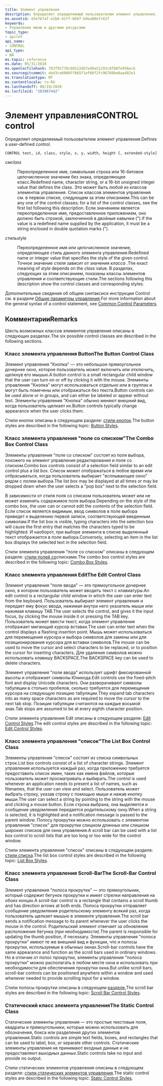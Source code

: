 ```yaml
---
title: Элемент управления
description: Определяет определяемый пользователем элемент управления.
ms.assetid: e5e7b7af-e2b0-41ff-b697-b9ea80e7c61f
keywords:
- Управление меню и другими ресурсами
topic_type:
- apiref
api_name:
- CONTROL
api_type:
- NA
ms.topic: reference
ms.date: 05/31/2018
ms.openlocfilehash: 703f95778c66522d67e40a51293c8fb8fe956ecb
ms.sourcegitcommit: ebd3ce6908ff865f1ef66f2fc96769be0aad82e1
ms.translationtype: MT
ms.contentlocale: ru-RU
ms.lasthandoff: 08/19/2020
ms.locfileid: "103987442"
---
```

# <a name="control-control"></a><span data-ttu-id="99f56-104">Элемент управления</span><span class="sxs-lookup"><span data-stu-id="99f56-104">CONTROL control</span></span>

<span data-ttu-id="99f56-105">Определяет определяемый пользователем элемент управления.</span><span class="sxs-lookup"><span data-stu-id="99f56-105">Defines a user-defined control.</span></span>

``` syntax
CONTROL text, id, class, style, x, y, width, height [, extended-style]
```

<dl> <dt>

<span data-ttu-id="99f56-106"><span id="class"></span><span id="CLASS"></span>*см*</span><span class="sxs-lookup"><span data-stu-id="99f56-106"><span id="class"></span><span id="CLASS"></span>*class*</span></span>
</dt> <dd>

<span data-ttu-id="99f56-107">Переопределенное имя, символьная строка или 16-битовое целочисленное значение без знака, определяющее класс.</span><span class="sxs-lookup"><span data-stu-id="99f56-107">Redefined name, character string, or a 16-bit unsigned integer value that defines the class.</span></span> <span data-ttu-id="99f56-108">Это может быть любой из классов элементов управления. Список классов элементов управления см. в первом списке, следующем за этим описанием.</span><span class="sxs-lookup"><span data-stu-id="99f56-108">This can be any one of the control classes; for a list of the control classes, see the first list following this description.</span></span> <span data-ttu-id="99f56-109">Если значением является переопределенное имя, предоставленное приложением, оно должно быть строкой, заключенной в двойные кавычки (").</span><span class="sxs-lookup"><span data-stu-id="99f56-109">If the value is a redefined name supplied by the application, it must be a string enclosed in double quotation marks (").</span></span>

</dd> <dt>

<span data-ttu-id="99f56-110"><span id="style"></span><span id="STYLE"></span>*стиль*</span><span class="sxs-lookup"><span data-stu-id="99f56-110"><span id="style"></span><span id="STYLE"></span>*style*</span></span>
</dt> <dd>

<span data-ttu-id="99f56-111">Переопределенное имя или целочисленное значение, определяющее стиль данного элемента управления.</span><span class="sxs-lookup"><span data-stu-id="99f56-111">Redefined name or integer value that specifies the style of the given control.</span></span> <span data-ttu-id="99f56-112">Точное значение *стиля* зависит от значения *класса* .</span><span class="sxs-lookup"><span data-stu-id="99f56-112">The exact meaning of *style* depends on the *class* value.</span></span> <span data-ttu-id="99f56-113">В разделах, следующих за этим описанием, показаны классы элементов управления и соответствующие стили.</span><span class="sxs-lookup"><span data-stu-id="99f56-113">The sections following this description show the control classes and corresponding styles.</span></span>

</dd> </dl>

<span data-ttu-id="99f56-114">Дополнительные сведения об общем синтаксисе инструкции Control см. в разделе [Общие параметры управления](common-control-parameters.md).</span><span class="sxs-lookup"><span data-stu-id="99f56-114">For more information about the general syntax of a control statement, see [Common Control Parameters](common-control-parameters.md).</span></span>

## <a name="remarks"></a><span data-ttu-id="99f56-115">Комментарии</span><span class="sxs-lookup"><span data-stu-id="99f56-115">Remarks</span></span>

<span data-ttu-id="99f56-116">Шесть возможных классов элементов управления описаны в следующих разделах.</span><span class="sxs-lookup"><span data-stu-id="99f56-116">The six possible control classes are described in the following sections.</span></span>

### <a name="the-button-control-class"></a><span data-ttu-id="99f56-117">Класс элемента управления Button</span><span class="sxs-lookup"><span data-stu-id="99f56-117">The Button Control Class</span></span>

<span data-ttu-id="99f56-118">Элемент управления "Кнопка" — это небольшое прямоугольное дочернее окно, которое пользователь может включить или отключить, щелкнув его мышью.</span><span class="sxs-lookup"><span data-stu-id="99f56-118">A button control is a small rectangular child window that the user can turn on or off by clicking it with the mouse.</span></span> <span data-ttu-id="99f56-119">Элементы управления "Кнопка" могут использоваться отдельно или в группах и могут быть помечены или отображаться без текста.</span><span class="sxs-lookup"><span data-stu-id="99f56-119">Button controls can be used alone or in groups, and can either be labeled or appear without text.</span></span> <span data-ttu-id="99f56-120">Элементы управления "Кнопка" обычно меняют внешний вид, когда пользователь щелкает их.</span><span class="sxs-lookup"><span data-stu-id="99f56-120">Button controls typically change appearance when the user clicks them.</span></span>

<span data-ttu-id="99f56-121">Стили кнопок описаны в следующем разделе: [стили кнопок](../controls/button-styles.md).</span><span class="sxs-lookup"><span data-stu-id="99f56-121">The button styles are described in the following topic: [Button Styles](../controls/button-styles.md).</span></span>

### <a name="the-combo-box-control-class"></a><span data-ttu-id="99f56-122">Класс элемента управления "поле со списком"</span><span class="sxs-lookup"><span data-stu-id="99f56-122">The Combo Box Control Class</span></span>

<span data-ttu-id="99f56-123">Элементы управления "поле со списком" состоят из поля выбора, похожего на элемент управления редактирования и поле со списком.</span><span class="sxs-lookup"><span data-stu-id="99f56-123">Combo box controls consist of a selection field similar to an edit control plus a list box.</span></span> <span data-ttu-id="99f56-124">Список может отображаться в любое время или отбрасываться, когда пользователь выбирает "всплывающее окно" рядом с полем выбора.</span><span class="sxs-lookup"><span data-stu-id="99f56-124">The list box may be displayed at all times or may be dropped down when the user selects a "pop box" next to the selection field.</span></span>

<span data-ttu-id="99f56-125">В зависимости от стиля поля со списком пользователь может или не может изменять содержимое поля выбора.</span><span class="sxs-lookup"><span data-stu-id="99f56-125">Depending on the style of the combo box, the user can or cannot edit the contents of the selection field.</span></span> <span data-ttu-id="99f56-126">Если список является видимым, ввод символов в поле выбора приведет к выделению первой записи, соответствующей введенным символам.</span><span class="sxs-lookup"><span data-stu-id="99f56-126">If the list box is visible, typing characters into the selection box will cause the first entry that matches the characters typed to be highlighted.</span></span> <span data-ttu-id="99f56-127">И наоборот, при выборе элемента в списке выделенный текст отображается в поле выбора.</span><span class="sxs-lookup"><span data-stu-id="99f56-127">Conversely, selecting an item in the list box displays the selected text in the selection field.</span></span>

<span data-ttu-id="99f56-128">Стили элемента управления "поле со списком" описаны в следующем разделе: [стили полей со](../controls/combo-box-styles.md)списками.</span><span class="sxs-lookup"><span data-stu-id="99f56-128">The combo box control styles are described in the following topic: [Combo Box Styles](../controls/combo-box-styles.md).</span></span>

### <a name="the-edit-control-class"></a><span data-ttu-id="99f56-129">Класс элемента управления Edit</span><span class="sxs-lookup"><span data-stu-id="99f56-129">The Edit Control Class</span></span>

<span data-ttu-id="99f56-130">Элемент управления "поле ввода" — это прямоугольное дочернее окно, в котором пользователь может вводить текст с клавиатуры.</span><span class="sxs-lookup"><span data-stu-id="99f56-130">An edit control is a rectangular child window in which the user can enter text from the keyboard.</span></span> <span data-ttu-id="99f56-131">Пользователь выбирает элемент управления и передает ему фокус ввода, нажимая внутри него указатель мыши или нажимая клавишу TAB.</span><span class="sxs-lookup"><span data-stu-id="99f56-131">The user selects the control, and gives it the input focus, by clicking the mouse inside it or pressing the TAB key.</span></span> <span data-ttu-id="99f56-132">Пользователь может ввести текст, когда элемент управления отображает мигающий курсор вставки.</span><span class="sxs-lookup"><span data-stu-id="99f56-132">The user can enter text when the control displays a flashing insertion point.</span></span> <span data-ttu-id="99f56-133">Мышь может использоваться для перемещения курсора и выбора символов для замены или для позиционирования курсора для вставки символов.</span><span class="sxs-lookup"><span data-stu-id="99f56-133">The mouse can be used to move the cursor and select characters to be replaced, or to position the cursor for inserting characters.</span></span> <span data-ttu-id="99f56-134">Для удаления символов можно использовать клавишу BACKSPACE.</span><span class="sxs-lookup"><span data-stu-id="99f56-134">The BACKSPACE key can be used to delete characters.</span></span>

<span data-ttu-id="99f56-135">Элемент управления "поле ввода" использует шрифт фиксированной высоты и отображает символы Юникода.</span><span class="sxs-lookup"><span data-stu-id="99f56-135">Edit controls use the fixed-pitch font and display Unicode characters.</span></span> <span data-ttu-id="99f56-136">Они разворачивают символы табуляции в столько пробелов, сколько требуется для перемещения курсора на следующую позицию табуляции.</span><span class="sxs-lookup"><span data-stu-id="99f56-136">They expand tab characters into as many space characters as are required to move the cursor to the next tab stop.</span></span> <span data-ttu-id="99f56-137">Позиции табуляции считаются на каждые восьмой знак.</span><span class="sxs-lookup"><span data-stu-id="99f56-137">Tab stops are assumed to be at every eighth character position.</span></span>

<span data-ttu-id="99f56-138">Стили элемента управления Edit описаны в следующем разделе: [Edit Control Styles](../controls/edit-control-styles.md).</span><span class="sxs-lookup"><span data-stu-id="99f56-138">The edit control styles are described in the following topic: [Edit Control Styles](../controls/edit-control-styles.md).</span></span>

### <a name="the-list-box-control-class"></a><span data-ttu-id="99f56-139">Класс элемента управления "список"</span><span class="sxs-lookup"><span data-stu-id="99f56-139">The List Box Control Class</span></span>

<span data-ttu-id="99f56-140">Элементы управления "список" состоят из списка символьных строк.</span><span class="sxs-lookup"><span data-stu-id="99f56-140">List box controls consist of a list of character strings.</span></span> <span data-ttu-id="99f56-141">Элемент управления используется каждый раз, когда приложению требуется предоставить список имен, таких как имена файлов, которые пользователь может просматривать и выбирать.</span><span class="sxs-lookup"><span data-stu-id="99f56-141">The control is used whenever an application needs to present a list of names, such as filenames, that the user can view and select.</span></span> <span data-ttu-id="99f56-142">Пользователь может выбрать строку, указав строку с помощью мыши и нажав кнопку мыши.</span><span class="sxs-lookup"><span data-stu-id="99f56-142">The user can select a string by pointing to the string with the mouse and clicking a mouse button.</span></span> <span data-ttu-id="99f56-143">Если строка выбрана, она выделяется и сообщение уведомления передается родительскому окну.</span><span class="sxs-lookup"><span data-stu-id="99f56-143">When a string is selected, it is highlighted and a notification message is passed to the parent window.</span></span> <span data-ttu-id="99f56-144">Полосу прокрутки можно использовать с элементом управления "список" для прокрутки слишком длинных или слишком широких списков для окна управления.</span><span class="sxs-lookup"><span data-stu-id="99f56-144">A scroll bar can be used with a list box control to scroll lists that are too long or too wide for the control window.</span></span>

<span data-ttu-id="99f56-145">Стили элемента управления "список" описаны в следующем разделе: [стили списка](../controls/list-box-styles.md).</span><span class="sxs-lookup"><span data-stu-id="99f56-145">The list box control styles are described in the following topic: [List Box Styles](../controls/list-box-styles.md).</span></span>

### <a name="the-scroll-bar-control-class"></a><span data-ttu-id="99f56-146">Класс элемента управления Scroll-Bar</span><span class="sxs-lookup"><span data-stu-id="99f56-146">The Scroll-Bar Control Class</span></span>

<span data-ttu-id="99f56-147">Элемент управления "полоса прокрутки" — это прямоугольник, который содержит бегунок прокрутки и имеет стрелки направления на обоих концах.</span><span class="sxs-lookup"><span data-stu-id="99f56-147">A scroll-bar control is a rectangle that contains a scroll thumb and has direction arrows at both ends.</span></span> <span data-ttu-id="99f56-148">Полоса прокрутки отправляет сообщение уведомления родительскому элементу всякий раз, когда пользователь щелкает мышью в элементе управления.</span><span class="sxs-lookup"><span data-stu-id="99f56-148">The scroll bar sends a notification message to its parent whenever the user clicks the mouse in the control.</span></span> <span data-ttu-id="99f56-149">Родительский элемент отвечает за обновление расположения бегунка (при необходимости).</span><span class="sxs-lookup"><span data-stu-id="99f56-149">The parent is responsible for updating the thumb position, if necessary.</span></span> <span data-ttu-id="99f56-150">Элементы управления "полоса прокрутки" имеют те же внешний вид и функции, что и полосы прокрутки, используемые в обычных окнах.</span><span class="sxs-lookup"><span data-stu-id="99f56-150">Scroll-bar controls have the same appearance and function as the scroll bars used in ordinary windows.</span></span> <span data-ttu-id="99f56-151">Но в отличие от полос прокрутки, элементы управления "полоса прокрутки" можно располагать в любом месте окна и использовать при необходимости для обеспечения прокрутки окна.</span><span class="sxs-lookup"><span data-stu-id="99f56-151">But unlike scroll bars, scroll-bar controls can be positioned anywhere within a window and used whenever needed to provide scrolling input for a window.</span></span>

<span data-ttu-id="99f56-152">Стили полосы прокрутки описаны в следующем [разделе.](../controls/scroll-bar-control-styles.md)</span><span class="sxs-lookup"><span data-stu-id="99f56-152">The scroll bar styles are described in the following topic: [Scroll Bar Control Styles](../controls/scroll-bar-control-styles.md).</span></span>

### <a name="the-static-control-class"></a><span data-ttu-id="99f56-153">Статический класс элемента управления</span><span class="sxs-lookup"><span data-stu-id="99f56-153">The Static Control Class</span></span>

<span data-ttu-id="99f56-154">Статические элементы управления — это простые текстовые поля, квадраты и прямоугольники, которые можно использовать для обозначения, бокса или разделения других элементов управления.</span><span class="sxs-lookup"><span data-stu-id="99f56-154">Static controls are simple text fields, boxes, and rectangles that can be used to label, box, or separate other controls.</span></span> <span data-ttu-id="99f56-155">Статические элементы управления не принимают входные данные и не предоставляют выходных данных.</span><span class="sxs-lookup"><span data-stu-id="99f56-155">Static controls take no input and provide no output.</span></span>

<span data-ttu-id="99f56-156">Стили статических элементов управления описаны в следующем разделе: [стили статических элементов управления](../controls/static-control-styles.md).</span><span class="sxs-lookup"><span data-stu-id="99f56-156">The static control styles are described in the following topic: [Static Control Styles](../controls/static-control-styles.md).</span></span>

 

 